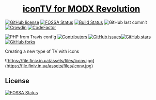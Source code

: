 <p align="center">
  <a href="https://modstore.pro/packages/other/icontv" style="color: #000">
    <h1 align="center">
      iconTV for MODX Revolution
    </h1>
  </a> 
</p>

[![GitHub license](https://img.shields.io/github/license/CrazyBoy49z/iconTV?style=flat-square)](https://github.com/CrazyBoy49z/iconTV/blob/master/LICENSE) [![FOSSA Status](https://app.fossa.com/api/projects/git%2Bgithub.com%2FCrazyBoy49z%2FiconTV.svg?type=shield)](https://app.fossa.com/projects/git%2Bgithub.com%2FCrazyBoy49z%2FiconTV?ref=badge_shield)
 [![Build Status](https://travis-ci.org/CrazyBoy49z/iconTV.svg?branch=master)](https://travis-ci.org/CrazyBoy49z/iconTV) ![GitHub last commit](https://img.shields.io/github/last-commit/CrazyBoy49z/iconTV?style=flat-square)
[![Crowdin](https://badges.crowdin.net/icontv/localized.svg)](https://crowdin.com/project/icontv)
[![CodeFactor](https://www.codefactor.io/repository/github/crazyboy49z/icontv/badge)](https://www.codefactor.io/repository/github/crazyboy49z/icontv)

![PHP from Travis config](https://img.shields.io/travis/php-v/CrazyBoy49z/iconTV?style=flat-square)
[![Contributors](https://img.shields.io/github/contributors/CrazyBoy49z/iconTV.svg?style=flat-square)](https://github.com/CrazyBoy49z/iconTV/graphs/contributors) 
[![GitHub issues](https://img.shields.io/github/issues/CrazyBoy49z/iconTV?style=flat-square)](https://github.com/CrazyBoy49z/iconTV/issues)[![GitHub stars](https://img.shields.io/github/stars/CrazyBoy49z/iconTV?style=flat-square)](https://github.com/CrazyBoy49z/iconTV/stargazers)
[![GitHub forks](https://img.shields.io/github/forks/CrazyBoy49z/iconTV?style=flat-square)](https://github.com/CrazyBoy49z/iconTV/network)

Creating a new type of TV with icons

![https://file.finiv.in.ua/assets/files/iconv.jpg](https://file.finiv.in.ua/assets/files/iconv.jpg)


## License
[![FOSSA Status](https://app.fossa.com/api/projects/git%2Bgithub.com%2FCrazyBoy49z%2FiconTV.svg?type=large)](https://app.fossa.com/projects/git%2Bgithub.com%2FCrazyBoy49z%2FiconTV?ref=badge_large)